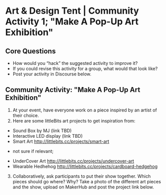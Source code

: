 
# Art & Design Tent | Community Activity 1; "Make A Pop-Up Art Exhibition"

## Core Questions
- How would you “hack” the suggested activity to improve it?
- If you could revise this activity for a group, what would that look like?
- Post your activity in Discourse below. 

## Community Activity: "Make A Pop-Up Art Exhibition"
1. At your event, have everyone work on a piece inspired by an artist of their choice. 
2. Here are some littleBits art projects to get inspiration from:
- Sound Box by MJ (link TBD)
- Interactive LED display (link TBD)
- Smart Art http://littlebits.cc/projects/smart-art
* not sure if relevant;
- UnderCover Art http://littlebits.cc/projects/undercover-art
- Wearable Hedhehog http://littlebits.cc/projects/cardboard-hedgehog
3. Collaboratively, ask participants to put their show together. Which pieces should go where? Why? Take a photo of the different art pieces and the show, upload on MakerHub and post the project link below. 






 
